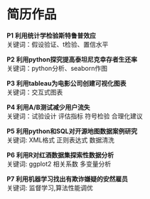 ﻿# 简历作品

**P1 利用统计学检验斯特鲁普效应**                  
关键词：假设验证、t检验、置信水平                  

**P2 利用python探究提高泰坦尼克幸存者生还率**                 
关键词：python分析、seaborn作图                 

**P3 利用tableau为电影公司创建可视化图表**                   
关键词：交互式图表                  

**P4 利用A/B测试减少用户流失**                   
关键词：试验设计 评估指标 符号检验 合理化建议                    

**P5 利用python和SQL对开源地图数据案例研究**                 
关键词: XML格式 正则表达式 数据清洗                      
   
**P6 利用R对红酒数据集探索性数据分析**               
关键词: ggplot2  相关系数 多变量分析                

**P7 利用机器学习找出有欺诈嫌疑的安然雇员**              
关键词: 监督学习,算法性能调优